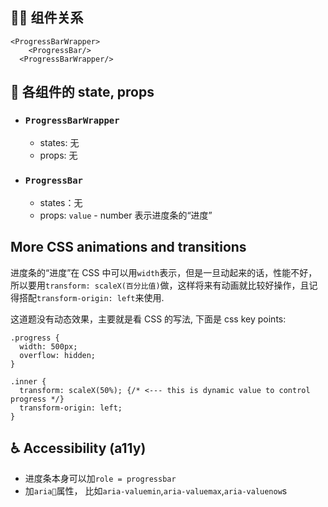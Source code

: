 ## 👨‍👧 组件关系

```
<ProgressBarWrapper>
    <ProgressBar/>
  <ProgressBarWrapper/>
```

## 🔢 各组件的 state, props

- ### `ProgressBarWrapper`

  - states: 无
  - props: 无

- ### `ProgressBar`

  - states：无
  - props: `value` - number 表示进度条的“进度”

## More CSS animations and transitions

进度条的“进度”在 CSS 中可以用`width`表示，但是一旦动起来的话，性能不好，所以要用`transform: scaleX(百分比值)`做，这样将来有动画就比较好操作，且记得搭配`transform-origin: left`来使用.

这道题没有动态效果，主要就是看 CSS 的写法, 下面是 css key points:

```
.progress {
  width: 500px;
  overflow: hidden;
}

.inner {
  transform: scaleX(50%); {/* <--- this is dynamic value to control progress */}
  transform-origin: left;
}

```

## ♿ Accessibility (a11y)

- 进度条本身可以加`role = progressbar`
- 加`aria`属性， 比如`aria-valuemin`,`aria-valuemax`,`aria-valuenow`s
